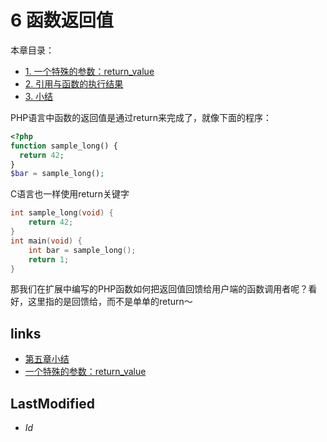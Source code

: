 # 6 函数返回值 


本章目录：<ul class="catalog">
				<li>[1. 一个特殊的参数：return_value](ch6.1.html)</li>
				<li>[2. 引用与函数的执行结果](ch6.2.html)</li>
				<li>[3. 小结](ch6.3.html)</li>
		</ul>

PHP语言中函数的返回值是通过return来完成了，就像下面的程序：
````php
<?php
function sample_long() {
  return 42;
}
$bar = sample_long();

````
C语言也一样使用return关键字
````c
int sample_long(void) {
	return 42;
}
int main(void) {
	int bar = sample_long();
	return 1;
}

````
那我们在扩展中编写的PHP函数如何把返回值回馈给用户端的函数调用者呢？看好，这里指的是回馈给，而不是单单的return～


## links
   * [第五章小结](<5.5.md>)
   * [一个特殊的参数：return_value](<6.1.md>)

## LastModified 
   * $Id$
